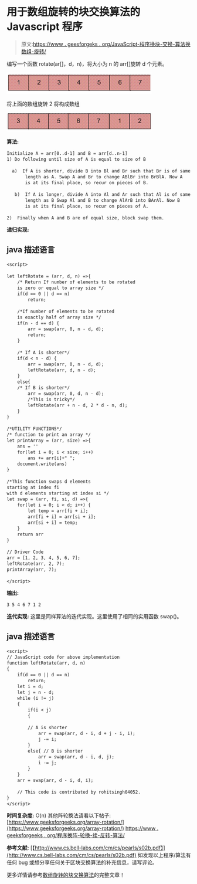 # 用于数组旋转的块交换算法的 Javascript 程序

> 原文:[https://www . geesforgeks . org/JavaScript-程序换块-交换-算法换数组-旋转/](https://www.geeksforgeeks.org/javascript-program-for-block-swap-algorithm-for-array-rotation/)

编写一个函数 rotate(ar[]，d，n)，将大小为 n 的 arr[]旋转 d 个元素。

![Array](img/ba17844d7fa31a1b00169a41fc3bc3d3.png)

将上面的数组旋转 2 将构成数组

![ArrayRotation1](img/a0ca29059e52fd48e525698f91766984.png)

**算法:**

```
Initialize A = arr[0..d-1] and B = arr[d..n-1]
1) Do following until size of A is equal to size of B

  a)  If A is shorter, divide B into Bl and Br such that Br is of same 
       length as A. Swap A and Br to change ABlBr into BrBlA. Now A
       is at its final place, so recur on pieces of B.  

   b)  If A is longer, divide A into Al and Ar such that Al is of same 
       length as B Swap Al and B to change AlArB into BArAl. Now B
       is at its final place, so recur on pieces of A.

2)  Finally when A and B are of equal size, block swap them.
```

**递归实现:**

## java 描述语言

```
<script>

let leftRotate = (arr, d, n) =>{ 
    /* Return If number of elements to be rotated  
    is zero or equal to array size */
    if(d == 0 || d == n) 
        return; 

    /*If number of elements to be rotated 
    is exactly half of array size */
    if(n - d == d) { 
        arr = swap(arr, 0, n - d, d); 
        return; 
    } 

    /* If A is shorter*/        
    if(d < n - d) { 
        arr = swap(arr, 0, n - d, d); 
        leftRotate(arr, d, n - d);     
    } 
    else{             
    /* If B is shorter*/  
        arr = swap(arr, 0, d, n - d); 
        /*This is tricky*/
        leftRotate(arr + n - d, 2 * d - n, d); 
    } 
} 

/*UTILITY FUNCTIONS*/
/* function to print an array */
let printArray = (arr, size) =>{ 
    ans = ''
    for(let i = 0; i < size; i++) 
        ans += arr[i]+" ";
    document.write(ans)
} 

/*This function swaps d elements 
starting at index fi 
with d elements starting at index si */
let swap = (arr, fi, si, d) =>{  
    for(let i = 0; i < d; i++) { 
        let temp = arr[fi + i]; 
        arr[fi + i] = arr[si + i]; 
        arr[si + i] = temp; 
    } 
    return arr
} 

// Driver Code
arr = [1, 2, 3, 4, 5, 6, 7]; 
leftRotate(arr, 2, 7); 
printArray(arr, 7); 

</script>
```

**输出:**

```
3 5 4 6 7 1 2
```

**迭代实现:**
这里是同样算法的迭代实现。这里使用了相同的实用函数 swap()。

## java 描述语言

```
<script>
// JavaScript code for above implementation
function leftRotate(arr, d, n)
{
    if(d == 0 || d == n)
        return; 
    let i = d;
    let j = n - d;
    while (i != j)
    {
        if(i < j) 
        {

        // A is shorter
            arr = swap(arr, d - i, d + j - i, i);
            j -= i;
        }
        else{ // B is shorter
            arr = swap(arr, d - i, d, j);
            i -= j;
        }
    }
    arr = swap(arr, d - i, d, i);

    // This code is contributed by rohitsingh04052.
}
</script>
```

**时间复杂度:** O(n)
其他阵轮换法请看以下帖子:
[https://www.geeksforgeeks.org/array-rotation/](https://www.geeksforgeeks.org/array-rotation/)
[https://www . geeksforgeeks . org/程序换阵-轮换-续-反转-算法/](https://www.geeksforgeeks.org/program-for-array-rotation-continued-reversal-algorithm/)

**参考文献:**
[【http://www.cs.bell-labs.com/cm/cs/pearls/s02b.pdf】](http://www.cs.bell-labs.com/cm/cs/pearls/s02b.pdf)
如发现以上程序/算法有任何 bug 或想分享任何关于区块交换算法的补充信息，请写评论。

更多详情请参考[数组旋转的块交换算法](https://www.geeksforgeeks.org/block-swap-algorithm-for-array-rotation/)的完整文章！